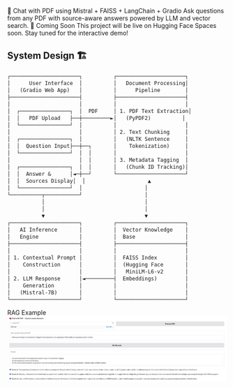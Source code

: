 🧠 Chat with PDF using Mistral + FAISS + LangChain + Gradio
Ask questions from any PDF with source-aware answers powered by LLM and vector search.
🚀 Coming Soon
This project will be live on Hugging Face Spaces soon. Stay tuned for the interactive demo!
## System Design 🏗️

```plaintext
┌──────────────────────┐          ┌──────────────────────┐
│      User Interface  │          │   Document Processing│
│   (Gradio Web App)   │          │      Pipeline        │
├──────────────────────┤          ├──────────────────────┤
│                      │          │                      │
│  ┌────────────────┐  │  PDF     │ 1. PDF Text Extraction│
│  │   PDF Upload   ├──┼─────────►│   (PyPDF2)          │
│  └────────────────┘  │          │                      │
│                      │          │ 2. Text Chunking     │
│  ┌────────────────┐  │          │   (NLTK Sentence     │
│  │  Question Input├──┼──┐       │    Tokenization)     │
│  └────────────────┘  │  │       │                      │
│                      │  │       │ 3. Metadata Tagging  │
│  ┌────────────────┐  │  │       │   (Chunk ID Tracking)│
│  │  Answer &      │◄─┼──┘       └──────────────────────┘
│  │  Sources Display│  │                    ▲
│  └────────────────┘  │                    │
└──────────┬───────────┘                    │
           │                                │
           │                                │
           ▼                                ▼
┌──────────────────────┐          ┌──────────────────────┐
│   AI Inference       │          │  Vector Knowledge    │
│   Engine             │          │  Base                │
├──────────────────────┤          ├──────────────────────┤
│                      │          │                      │
│ 1. Contextual Prompt │          │  FAISS Index         │
│    Construction      │          │  (Hugging Face       │
│                      │          │   MiniLM-L6-v2       │
│ 2. LLM Response      │◄─────────┤  Embeddings)         │
│    Generation        │          │                      │
│   (Mistral-7B)       │          │                      │
└──────────────────────┘          └──────────────────────┘
```

RAG Example
![Demo Screenshot](assets/chat_pdf_example.png)
